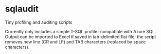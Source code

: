 # sqlaudit
Tiny profiling and auditing scripts

Currently only includes a simple T-SQL profiler compatible with Azure SQL. Output can be imported to Excel if saved in tab-delimited flat file; the script removes new line (CR and LF) and TAB characters (replaced by space characters).
